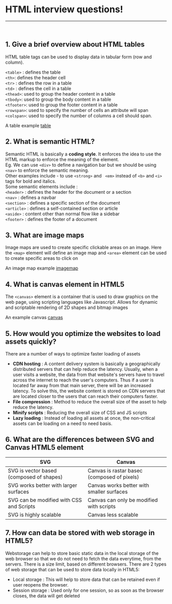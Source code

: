# HTML interview questions! 

---
<br>

## 1. Give a brief overview about HTML tables
HTML table tags can be used to display data in tabular form (row and column). 

``<table>`` : defines the table <br>
``<th>``: defines the header cell <br>
``<tr>`` : defines the row in a table <br>
``<td>`` : defines the cell in a table <br>
``<thead>``: used to group the header content in a table <br>
``<tbody>``: used to group the body content in a table <br>
``<tfooter>``: used to group the footer content in a table <br>
``<rowspan>``: used to specify the number of cells an attribute will span<br>
``<colspan>``: used to specify the number of columns a cell should span.

A table example [table](table.html)


## 2. What is semantic HTML? 
Semantic HTML is basically a **coding style**. It enforces the idea to use the HTML markup 
to enforce the meaning of the element. <br>
Eg. We can use ``<div>`` to define a navigation bar but we should be using ```<nav>``` to enforce
the semantic meaning. <br>
Other examples include - to use ```<strong>``` and ``` <em>``` instead of ```<b>``` and ```<i>``` tags
for bold and italics. <br>
Some semantic elements include : <br>
```<header>``` : defines the header for the document or a section<br>
```<nav>``` : defines a navbar<br>
```<section>``` : defines a specific section of the document<br>
```<article>``` : defines a self-contained section or article<br>
```<aside>``` : content other than normal flow like a sidebar<br>
```<footer>``` : defines the footer of a document <br>


## 3. What are image maps 
Image maps are used to create specific clickable areas on an image. Here the ```<map>``` element will define an image map 
and ```<area>``` element can be used to create specific areas to click on 

An image map example [imagemap](imagemap.html)

## 4. What is canvas element in HTML5
The ```<canvas>``` element is a container that is used to draw graphics on the web page, 
using scripting languages like Javascript. Allows for dynamic and scriptable rendering 
of 2D shapes and bitmap images 

An example canvas [canvas](canavs.html)

## 5. How would you optimize the websites to load assets quickly? 
There are a number of ways to optimize faster loading of assets <br>
- **CDN hosting** : A content delivery system is basically a geographically distributed servers that can help reduce the latency. Usually, when a user visits a website, the data from that website's servers have to travel across the internet to reach the user's computers. Thus if a user is located far away from that main server, there will be an increased latency. To solve this, the website content is stored on CDN servers that are located closer to the users that can reach their computers faster. <br>
- **File compression** : Method to reduce the overall size of the asset to help reduce the latency. <br>
- **Minify scripts** : Reducing the overall size of CSS and JS scripts <br> 
- **Lazy loading** : Instead of loading all assets at once, the non-critical assets can be loading on a need to need basis. 

## 6. What are the differences between SVG and Canvas HTML5 element

| SVG | Canvas |
| ----------- | ----------- |
| SVG is vector based (composed of shapes) | Canvas is rastar basec (composed of pixels) |
| SVG works better with larger surfaces | Canvas works better with smaller surfaces |
| SVG can be modified with CSS and Scripts | Canvas can only be modified with scripts |
| SVG is highly scalable | Canvas less scalable |

## 7. How can data be stored with web storage in HTML5? 

Webstorage can help to store basic static data in the local storage of the web browser so that we do not need to fetch the data everytime, from the servers. There is a size limit, based on different browsers. There are 2 types of web storage that can be used to store data locally in HTML5: <br>
- Local storage : This will help to store data that can be retained even if user reopens the browser. 
- Session storage : Used only for one session, so as soon as the browser closes, the data will get deleted